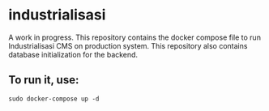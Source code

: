# industrialisasi
A work in progress. This repository contains the docker compose file to run Industrialisasi CMS on production system. This repository also contains database initialization for the backend.

## To run it, use:
    sudo docker-compose up -d
